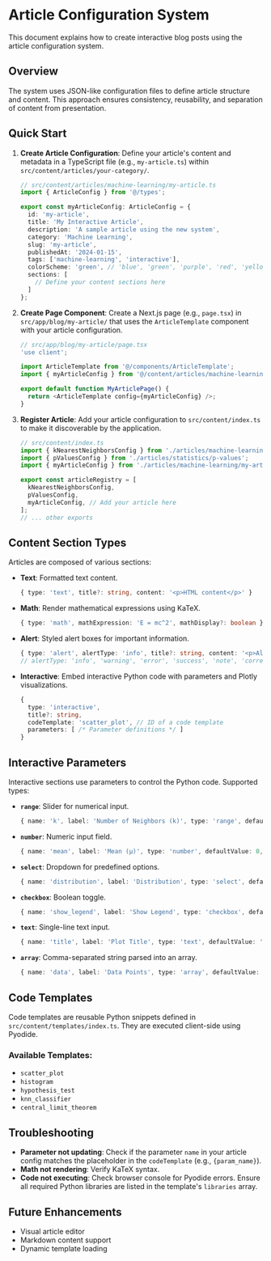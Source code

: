 # Article Configuration System

This document explains how to create interactive blog posts using the article configuration system.

## Overview

The system uses JSON-like configuration files to define article structure and content. This approach ensures consistency, reusability, and separation of content from presentation.

## Quick Start

1.  **Create Article Configuration**: Define your article's content and metadata in a TypeScript file (e.g., `my-article.ts`) within `src/content/articles/your-category/`.

    ```typescript
    // src/content/articles/machine-learning/my-article.ts
    import { ArticleConfig } from '@/types';

    export const myArticleConfig: ArticleConfig = {
      id: 'my-article',
      title: 'My Interactive Article',
      description: 'A sample article using the new system',
      category: 'Machine Learning',
      slug: 'my-article',
      publishedAt: '2024-01-15',
      tags: ['machine-learning', 'interactive'],
      colorScheme: 'green', // 'blue', 'green', 'purple', 'red', 'yellow'
      sections: [
        // Define your content sections here
      ]
    };
    ```

2.  **Create Page Component**: Create a Next.js page (e.g., `page.tsx`) in `src/app/blog/my-article/` that uses the `ArticleTemplate` component with your article configuration.

    ```typescript
    // src/app/blog/my-article/page.tsx
    'use client';

    import ArticleTemplate from '@/components/ArticleTemplate';
    import { myArticleConfig } from '@/content/articles/machine-learning/my-article'; // Adjust path

    export default function MyArticlePage() {
      return <ArticleTemplate config={myArticleConfig} />;
    }
    ```

3.  **Register Article**: Add your article configuration to `src/content/index.ts` to make it discoverable by the application.

    ```typescript
    // src/content/index.ts
    import { kNearestNeighborsConfig } from './articles/machine-learning/k-nearest-neighbors';
    import { pValuesConfig } from './articles/statistics/p-values';
    import { myArticleConfig } from './articles/machine-learning/my-article'; // Your new article

    export const articleRegistry = [
      kNearestNeighborsConfig,
      pValuesConfig,
      myArticleConfig, // Add your article here
    ];
    // ... other exports
    ```

## Content Section Types

Articles are composed of various sections:

*   **Text**: Formatted text content.
    ```typescript
    { type: 'text', title?: string, content: '<p>HTML content</p>' }
    ```
*   **Math**: Render mathematical expressions using KaTeX.
    ```typescript
    { type: 'math', mathExpression: 'E = mc^2', mathDisplay?: boolean } // mathDisplay: true for block, false for inline
    ```
*   **Alert**: Styled alert boxes for important information.
    ```typescript
    { type: 'alert', alertType: 'info', title?: string, content: '<p>Alert message</p>' }
    // alertType: 'info', 'warning', 'error', 'success', 'note', 'correct', 'wrong', 'definition', 'takeaways'
    ```
*   **Interactive**: Embed interactive Python code with parameters and Plotly visualizations.
    ```typescript
    {
      type: 'interactive',
      title?: string,
      codeTemplate: 'scatter_plot', // ID of a code template
      parameters: [ /* Parameter definitions */ ]
    }
    ```

## Interactive Parameters

Interactive sections use parameters to control the Python code. Supported types:

*   **`range`**: Slider for numerical input.
    ```typescript
    { name: 'k', label: 'Number of Neighbors (k)', type: 'range', defaultValue: 5, min: 1, max: 20, step: 1 }
    ```
*   **`number`**: Numeric input field.
    ```typescript
    { name: 'mean', label: 'Mean (μ)', type: 'number', defaultValue: 0, min: -5, max: 5, step: 0.1 }
    ```
*   **`select`**: Dropdown for predefined options.
    ```typescript
    { name: 'distribution', label: 'Distribution', type: 'select', defaultValue: 'normal', options: [{ label: 'Normal', value: 'normal' }] }
    ```
*   **`checkbox`**: Boolean toggle.
    ```typescript
    { name: 'show_legend', label: 'Show Legend', type: 'checkbox', defaultValue: true }
    ```
*   **`text`**: Single-line text input.
    ```typescript
    { name: 'title', label: 'Plot Title', type: 'text', defaultValue: 'My Plot' }
    ```
*   **`array`**: Comma-separated string parsed into an array.
    ```typescript
    { name: 'data', label: 'Data Points', type: 'array', defaultValue: [1,2,3] }
    ```

## Code Templates

Code templates are reusable Python snippets defined in `src/content/templates/index.ts`. They are executed client-side using Pyodide.

### Available Templates:

*   `scatter_plot`
*   `histogram`
*   `hypothesis_test`
*   `knn_classifier`
*   `central_limit_theorem`

## Troubleshooting

*   **Parameter not updating**: Check if the parameter `name` in your article config matches the placeholder in the `codeTemplate` (e.g., `{param_name}`).
*   **Math not rendering**: Verify KaTeX syntax.
*   **Code not executing**: Check browser console for Pyodide errors. Ensure all required Python libraries are listed in the template's `libraries` array.

## Future Enhancements

*   Visual article editor
*   Markdown content support
*   Dynamic template loading

